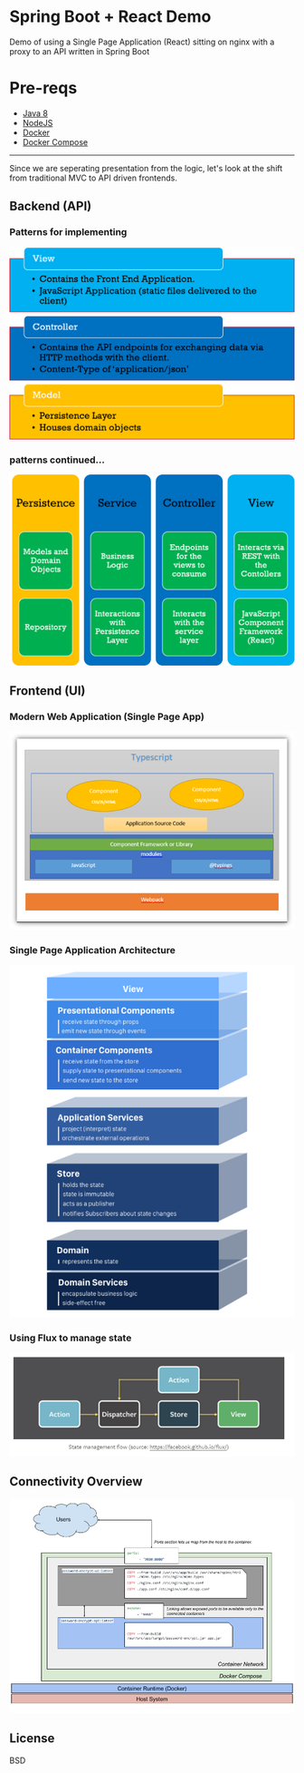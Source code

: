 # Spring Boot + React Demo
Demo of using a Single Page Application (React) sitting on nginx with a proxy to an API written in Spring Boot

# Pre-reqs

  - [Java 8](https://openjdk.java.net/install/)
  - [NodeJS](https://nodejs.org/en/)
  - [Docker](https://www.docker.com/get-started)
  - [Docker Compose](https://docs.docker.com/compose/gettingstarted/)

---
Since we are seperating presentation from the logic, let's look at the shift from traditional MVC to API driven 
frontends.

## Backend (API)

### Patterns for implementing 
![Patterns to Follow](images/patterns.png "Patterns")

### patterns continued...
![Patterns Continued](images/patterns_continued.png "Patterns Continued")

## Frontend (UI)

### Modern Web Application (Single Page App)
![Modern Web Application](images/modern_web_application.png "Modern Web Application")

### Single Page Application Architecture
![SPA Architecture](images/spa_architecture.png "Single Page Architecture")

### Using Flux to manage state
![Flux](images/flux.png "Flux")

## Connectivity Overview
![Connectivity Overview](images/container_connectivity.png "Connectivity Overview")


License
----
BSD